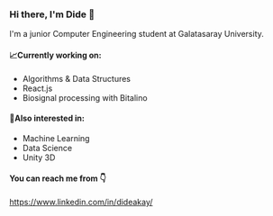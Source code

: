 ### Hi there, I'm Dide 👋

I'm a junior Computer Engineering student at Galatasaray University. <br />

#### :chart_with_upwards_trend:Currently working on:
* Algorithms & Data Structures
* React.js
* Biosignal processing with Bitalino



#### :construction:Also interested in:
*  Machine Learning
*  Data Science
*  Unity 3D

#### You can reach me from :point_down:

https://www.linkedin.com/in/dideakay/

<!--
**dideakay/dideakay** is a ✨ _special_ ✨ repository because its `README.md` (this file) appears on your GitHub profile.

Here are some ideas to get you started:

- 🔭 I’m currently working on ...
- 🌱 I’m currently learning ...
- 👯 I’m looking to collaborate on ...
- 🤔 I’m looking for help with ...
- 💬 Ask me about ...
- 📫 How to reach me: ...
- 😄 Pronouns: ...
- ⚡ Fun fact: ...
-->
